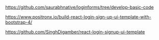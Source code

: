 https://github.com/saurabhnative/loginforms/tree/develop-basic-code


https://www.positronx.io/build-react-login-sign-up-ui-template-with-bootstrap-4/


https://github.com/SinghDigamber/react-login-signup-ui-template